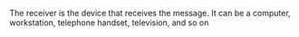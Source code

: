 The receiver is the device that receives the message. It can be a computer, workstation, telephone handset, television, and so on